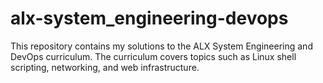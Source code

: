 # alx-system_engineering-devops

This repository contains my solutions to the ALX System Engineering and DevOps curriculum. The curriculum covers topics such as Linux shell scripting, networking, and web infrastructure.
